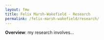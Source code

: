 ```yaml
---
layout: fmw
title: Felix Marsh-Wakefield - Research
permalink: /felix-marsh-wakefield/research/
---
```


**Overview**: my research involves...
